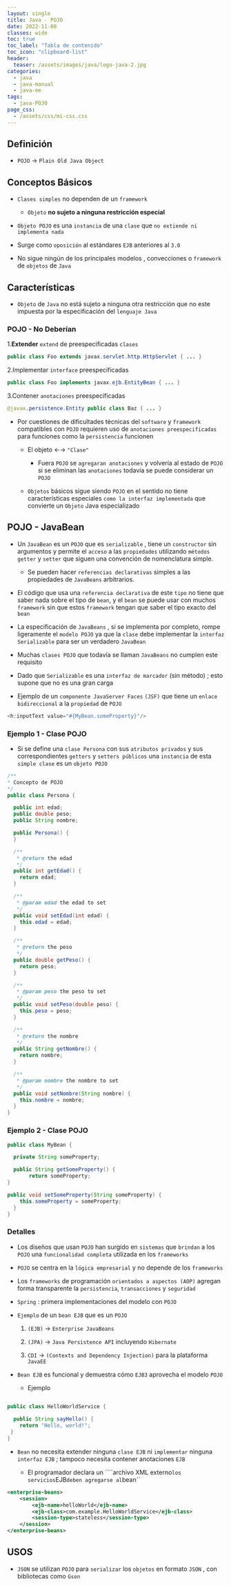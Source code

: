 ```yaml
---
layout: single
title: Java - POJO
date: 2022-11-08
classes: wide
toc: true
toc_label: "Tabla de contenido"
toc_icon: "clipboard-list"
header:
  teaser: /assets/images/java/logo-java-2.jpg
categories:
  - java
  - java-manual
  - java-ee
tags:
  - java-POJO
page_css:
  - /assets/css/mi-css.css
---
```


## Definición

* ``POJO`` → ``Plain Old Java Object``

## Conceptos Básicos

* ``Clases simples`` no dependen de un ``framework``

  * ``Objeto`` **no sujeto a ninguna restricción especial**

* ``Objeto POJO`` es una ``instancia`` de una ``clase`` que ``no extiende ni implementa nada``

* Surge como ``oposición`` al estándares ``EJB`` anteriores al ``3.0``

* No sigue ningún de los principales modelos , convecciones o ``framework`` de ``objetos`` de ``Java``

## Características  

* ``Objeto`` de  ``Java`` no está sujeto a ninguna otra restricción que no este impuesta por la especificación del ``lenguaje Java``

### POJO - No Deberían

1.**Extender** ``extend`` de preespecificadas ``clases``

```java
public class Foo extends javax.servlet.http.HttpServlet { ... }
```

2.Implementar ``interface`` preespecificadas

```java
public class Foo implements javax.ejb.EntityBean { ... }
```

3.Contener ``anotaciones`` preespecificadas

```java
@javax.persistence.Entity public class Baz { ... }
```

* Por cuestiones de dificultades técnicas del ``software`` y ``framework`` compatibles con ``POJO`` requieren uso de ``anotaciones preespecificadas`` para funciones como la ``persistencia`` funcionen

  * El objeto ←→ ``"Clase"``

    * Fuera ``POJO`` se ``agregaran anotaciones`` y volvería al estado de ``POJO`` si se eliminan las ``anotaciones`` todavía se puede considerar un ``POJO``

  * ``Objetos`` básicos sigue siendo ``POJO`` en el sentido no tiene características especiales ``como la interfaz implementada`` que convierte un ``Objeto`` Java especializado

## POJO - JavaBean

* Un ``JavaBean`` es un ``POJO`` que es ``serializable`` , tiene un ``constructor`` sin argumentos y permite el ``acceso`` a las ``propiedades`` utilizando ``métodos getter`` y ``setter`` que siguen una convención de nomenclatura simple.
  
  * Se pueden hacer ``referencias declarativas`` simples a las propiedades de ``JavaBeans`` arbitrarios.

* El código que usa una ``referencia declarativa`` de este ``tipo`` no tiene que saber nada sobre el tipo de ``bean``, y el ``bean`` se puede usar con muchos ``framework`` sin que estos ``framework`` tengan que saber el tipo exacto del ``bean``

* La especificación de ``JavaBeans`` , si se implementa por completo, rompe ligeramente el ``modelo POJO`` ya que la ``clase`` debe implementar la ``interfaz Serializable`` para ser un verdadero ``JavaBean``

* Muchas ``clases POJO`` que todavía se llaman ``JavaBeans`` no cumplen este requisito

* Dado que ``Serializable`` es una ``interfaz de marcador`` (sin método) ; esto supone que no es una gran carga

* Ejemplo de un ``componente JavaServer Faces`` ``(JSF)`` que tiene un ``enlace bidireccional`` a la ``propiedad`` de ``POJO``

```java
<h:inputText value="#{MyBean.someProperty}"/>
```

### Ejemplo 1 - Clase POJO

* Si se define una ``clase Persona`` con sus ``atributos privados`` y sus correspondientes ``getters`` y ``setters públicos`` una ``instancia`` de esta ``simple clase`` es un ``objeto POJO``

```java
/**
* Concepto de POJO
*/
public class Persona {

  public int edad;
  public double peso;
  public String nombre;

  public Persona() {
  }

  /**
   * @return the edad
   */
  public int getEdad() {
    return edad;
  }

  /**
   * @param edad the edad to set
   */
  public void setEdad(int edad) {
    this.edad = edad;
  }

  /**
   * @return the peso
   */
  public double getPeso() {
    return peso;
  }

  /**
   * @param peso the peso to set
   */
  public void setPeso(double peso) {
    this.peso = peso;
  }

  /**
   * @return the nombre
   */
  public String getNombre() {
    return nombre;
  }

  /**
   * @param nombre the nombre to set
   */
  public void setNombre(String nombre) {
    this.nombre = nombre;
  }
}
```

### Ejemplo 2 - Clase POJO

```java
public class MyBean {

  private String someProperty;

  public String getSomeProperty() {
       return someProperty;
}

public void setSomeProperty(String someProperty) {
    this.someProperty = someProperty;
  }
}
```

### Detalles

* Los diseños que usan ``POJO`` han surgido en ``sistemas`` que ``brindan`` a los ``POJO`` una ``funcionalidad completa`` utilizada en los ``frameworks``

* ``POJO`` se centra en la ``lógica empresarial`` y no depende de los ``frameworks``

* Los ``frameworks`` de programación ``orientados a aspectos (AOP)`` agregan forma transparente la ``persistencia``, ``transacciones`` y ``seguridad``

* ``Spring`` : primera implementaciones del modelo con ``POJO``

* ``Ejemplo`` de un ``bean EJB`` que es un ``POJO``

    1. ``(EJB)`` → ``Enterprise JavaBeans``

    2. ``(JPA)`` →  ``Java Persistence API`` incluyendo ``Hibernate``

    3. ``CDI`` → ``(Contexts and Dependency Injection)`` para la plataforma ``JavaEE``

* ``Bean EJB`` es funcional y demuestra cómo ``EJB3`` aprovecha el modelo ``POJO``

  * Ejemplo

```java

public class HelloWorldService {
  
  public String sayHello() {
    return "Hello, world!";
 }
}
```

* ``Bean`` no necesita extender ninguna ``clase EJB`` ni ``implementar`` ninguna ``interfaz EJB`` ; tampoco necesita contener anotaciones ``EJB``

  * El programador declara un ````archivo XML externo`` los servicios ``EJB`` deben agregarse al ``bean``

```xml
<enterprise-beans>
    <session>
        <ejb-name>helloWorld</ejb-name>
        <ejb-class>com.example.HelloWorldService</ejb-class>
        <session-type>stateless</session-type>
    </session>
</enterprise-beans>
```

## USOS

* ``JSON`` se utilizan ``POJO`` para ``serializar`` los ``objetos`` en formato ``JSON`` , con bibliotecas como ``Gson``
